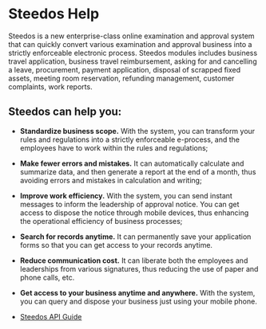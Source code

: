 # Steedos Help

Steedos is a new enterprise-class online examination and approval system that can quickly convert various examination and approval business into a strictly enforceable electronic process. Steedos modules includes business travel application, business travel reimbursement, asking for and cancelling a leave, procurement, payment application, disposal of scrapped fixed assets, meeting room reservation, refunding management, customer complaints, work reports. 

## Steedos can help you:

- **Standardize business scope.** With the system, you can transform your rules and regulations into a strictly enforceable e-process, and the employees have to work within the rules and regulations;

- **Make fewer errors and mistakes.** It can automatically calculate and summarize data, and then generate a report at the end of a month, thus avoiding errors and mistakes in calculation and writing;

- **Improve work efficiency.** With the system, you can send instant messages to inform the leadership of approval notice. You can get access to dispose the notice through mobile devices, thus enhancing the operational efficiency of business processes;

- **Search for records anytime.** It can permanently save your application forms so that you can get access to your records anytime.

- **Reduce communication cost.** It can liberate both the employees and leaderships from various signatures, thus reducing the use of paper and phone calls, etc.

- **Get access to your business anytime and anywhere.** With the system, you can query and dispose your business just using your mobile phone. 

- [Steedos API Guide](api/README.md)
